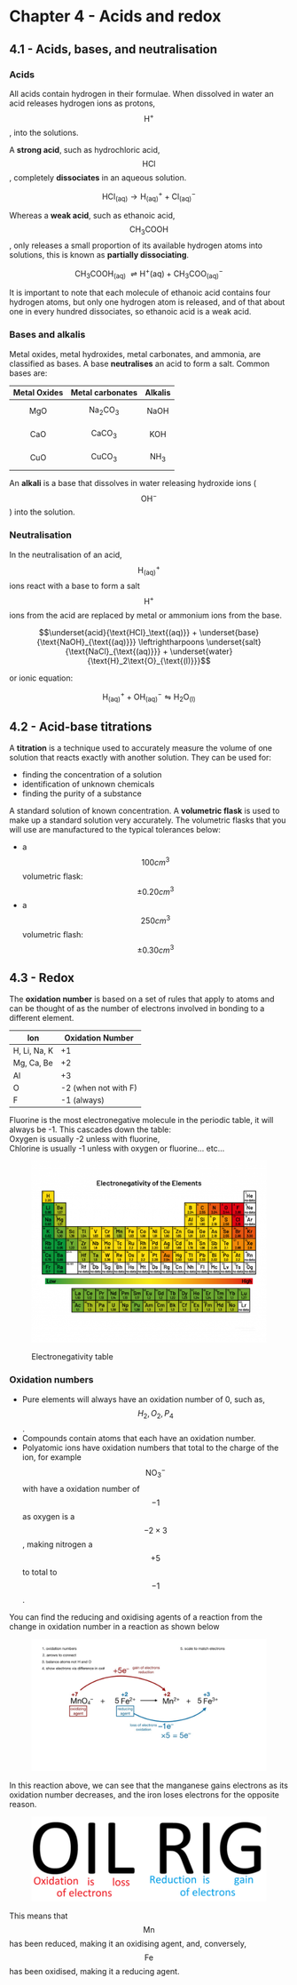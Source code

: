 # Chapter 4 - Acids and redox

## 4.1 - Acids, bases, and neutralisation

### Acids

All acids contain hydrogen in their formulae. When dissolved in water an acid releases hydrogen ions as protons, $$\text{H}^+$$, into the solutions.

A **strong acid**, such as hydrochloric acid, $$\text{HCl}$$, completely **dissociates** in an aqueous solution.&#x20;

$$\text{HCl}_{\text{(aq)}} \rightarrow \text{H}^+_{\text{(aq)}} + \text{Cl}^-_{\text{(aq)}}$$

Whereas a **weak acid**, such as ethanoic acid, $$\text{CH}_3\text{COOH}$$, only releases a small proportion of its available hydrogen atoms into solutions, this is known as **partially dissociating**.

$$\text{CH}_3\text{COOH}_{\text{(aq)}} \	\rightleftharpoons \text{H}^+{\text{(aq)}} + \text{CH}_3\text{COO}^-_{\text{(aq)}}$$

It is important to note that each molecule of ethanoic acid contains four hydrogen atoms, but only one hydrogen atom is released, and of that about one in every hundred dissociates, so ethanoic acid is a weak acid.&#x20;

### Bases and alkalis

Metal oxides, metal hydroxides, metal carbonates, and ammonia, are classified as bases. A base **neutralises** an acid to form a salt. Common bases are:

| Metal Oxides   | Metal carbonates           | Alkalis         |
| -------------- | -------------------------- | --------------- |
| $$\text{MgO}$$ | $$\text{Na}_2\text{CO}_3$$ | $$\text{NaOH}$$ |
| $$\text{CaO}$$ | $$\text{CaCO}_3$$          | $$\text{KOH}$$  |
| $$\text{CuO}$$ | $$\text{CuCO}_3$$          | $$\text{NH}_3$$ |

An **alkali** is a base that dissolves in water releasing hydroxide ions ($$\text{OH}^-$$) into the solution.&#x20;

### Neutralisation

In the neutralisation of an acid, $$\text{H}^+_{\text{(aq)}}$$ ions react with a base to form a salt $$\text{H}^+$$ ions from the acid are replaced by metal or ammonium ions from the base.

$$\underset{acid}{\text{HCl}_\text{(aq)}} + \underset{base}{\text{NaOH}_{\text{(aq)}}} \leftrightharpoons \underset{salt}{\text{NaCl}_{\text{(aq)}}} + \underset{water}{\text{H}_2\text{O}_{\text{(l)}}}$$

or ionic equation:

$$\text{H}^+_\text{(aq)} + \text{OH}^-_\text{(aq)} \leftrightharpoons \text{H}_2\text{O}_\text{(l)}$$

## 4.2 - Acid-base titrations

A **titration** is a technique used to accurately measure the volume of one solution that reacts exactly with another solution. They can be used for:

* finding the concentration of a solution
* identification of unknown chemicals
* finding the purity of a substance

A standard solution of known concentration. A **volumetric flask** is used to make up a standard solution very accurately. The volumetric flasks that you will use are manufactured to the typical tolerances below:&#x20;

* a $$100cm^3$$ volumetric flask: $$\pm 0.20 cm^3$$
* a $$250cm^3$$ volumetric flash: $$\pm 0.30cm^3$$

## 4.3 - Redox&#x20;

The **oxidation number** is based on a set of rules that apply to atoms and can be thought of as the number of electrons involved in bonding to a different element.&#x20;

| Ion          | Oxidation Number     |
| ------------ | -------------------- |
| H, Li, Na, K | +1                   |
| Mg, Ca, Be   | +2                   |
| Al           | +3                   |
| O            | -2 (when not with F) |
| F            | -1 (always)          |

Fluorine is the most electronegative molecule in the periodic table, it will always be -1. This cascades down the table:\
Oxygen is usually -2 unless with fluorine,\
Chlorine is usually -1 unless with oxygen or fluorine... etc...

<figure><img src="../.gitbook/assets/image (16).png" alt=""><figcaption><p>Electronegativity table</p></figcaption></figure>

### Oxidation numbers

* Pure elements will always have an oxidation number of 0, such as, $$H_2, O_2,P_4$$.
* Compounds contain atoms that each have an oxidation number.
* Polyatomic ions have oxidation numbers that total to the charge of the ion, for example $$\text{NO}_3^-$$ with have a oxidation number of $$-1$$ as oxygen is a $$-2 \times 3$$, making nitrogen a $$+5$$ to total to $$-1$$.

You can find the reducing and oxidising agents of a reaction from the change in oxidation number in a reaction as shown below&#x20;

<figure><img src="../.gitbook/assets/image (17).png" alt="" width="563"><figcaption></figcaption></figure>

In this reaction above, we can see that the manganese gains electrons as its oxidation number decreases, and the iron loses electrons for the opposite reason.

<figure><img src="../.gitbook/assets/image (18).png" alt=""><figcaption></figcaption></figure>

This means that $$\text{Mn}$$ has been reduced, making it an oxidising agent, and, conversely, $$\text{Fe}$$ has been oxidised, making it a reducing agent.
